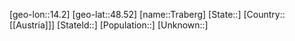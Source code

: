 ﻿---
location: [48.52,14.2]
mapzoom: [7,12] 
mapmarker: city 
type: City
tags:
- geo/City


SpocWebEntityId: 34940
isDeleted: false
confidential: public

---
[geo-lon::14.2]
[geo-lat::48.52]
[name::Traberg]
[State::]
[Country::[[Austria]]]
[StateId::]
[Population::]
[Unknown::]

